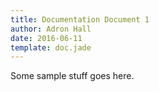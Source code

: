 ```yaml
---
title: Documentation Document 1
author: Adron Hall
date: 2016-06-11
template: doc.jade
---
```


Some sample stuff goes here.